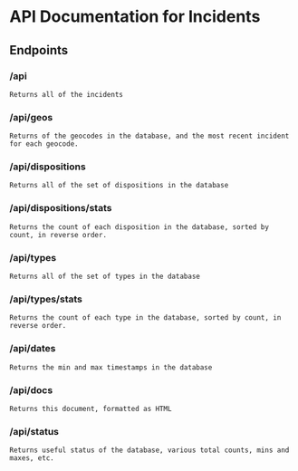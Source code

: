 # API Documentation for Incidents

## Endpoints

### /api
	Returns all of the incidents
### /api/geos
	Returns of the geocodes in the database, and the most recent incident for each geocode.
### /api/dispositions
	Returns all of the set of dispositions in the database
### /api/dispositions/stats
	Returns the count of each disposition in the database, sorted by count, in reverse order.
### /api/types 
	Returns all of the set of types in the database
### /api/types/stats 
	Returns the count of each type in the database, sorted by count, in reverse order.
### /api/dates
	Returns the min and max timestamps in the database
### /api/docs
	Returns this document, formatted as HTML
### /api/status
	Returns useful status of the database, various total counts, mins and maxes, etc.


